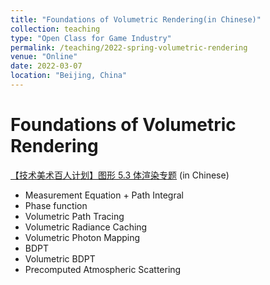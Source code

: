 ```yaml
---
title: "Foundations of Volumetric Rendering(in Chinese)"
collection: teaching
type: "Open Class for Game Industry"
permalink: /teaching/2022-spring-volumetric-rendering
venue: "Online"
date: 2022-03-07
location: "Beijing, China"
---
```


# Foundations of Volumetric Rendering

[【技术美术百人计划】图形 5.3 体渲染专题](https://www.bilibili.com/video/BV1EL4y1u7Aq) (in Chinese)

* Measurement Equation + Path Integral
* Phase function
* Volumetric Path Tracing
* Volumetric Radiance Caching
* Volumetric Photon Mapping
* BDPT
* Volumetric BDPT
* Precomputed Atmospheric Scattering

